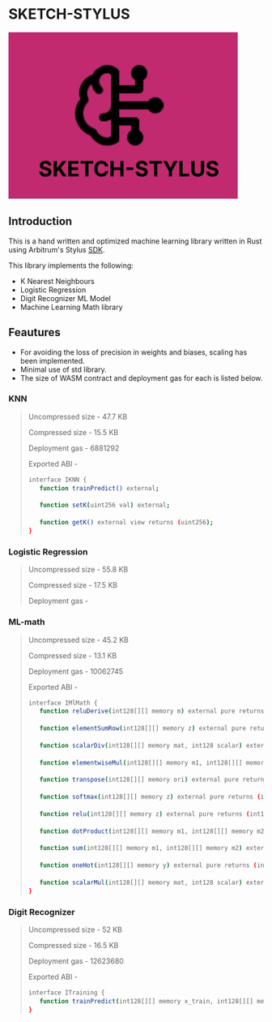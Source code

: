# SKETCH-STYLUS

![alt text](public/Untitled-5_page-0001.jpg)

## Introduction

This is a hand written and optimized machine learning library written in Rust using Arbitrum's Stylus [SDK](https://docs.arbitrum.io/stylus/stylus-quickstart).

This library implements the following:

- K Nearest Neighbours
- Logistic Regression
- Digit Recognizer ML Model
- Machine Learning Math library

## Feautures

- For avoiding the loss of precision in weights and biases, scaling has been implemented.
- Minimal use of std library.
- The size of WASM contract and deployment gas for each is listed below.

### KNN

> Uncompressed size - 47.7 KB
>
> Compressed size - 15.5 KB
>
> Deployment gas - 6881292
>
> Exported ABI -
>
> ```bash
> interface IKNN {
>    function trainPredict() external;
>
>    function setK(uint256 val) external;
>
>    function getK() external view returns (uint256);
> }
> ```

### Logistic Regression

> Uncompressed size - 55.8 KB
>
> Compressed size - 17.5 KB
>
> Deployment gas -

### ML-math

> Uncompressed size - 45.2 KB
>
> Compressed size - 13.1 KB
>
> Deployment gas - 10062745
>
> Exported ABI -
>
> ```bash
> interface IMlMath {
>    function reluDerive(int128[][] memory m) external pure returns (int128[][] memory);
>
>    function elementSumRow(int128[][] memory z) external pure returns (int128[][] memory);
>
>    function scalarDiv(int128[][] memory mat, int128 scalar) external pure returns (int128[][] memory);
>
>    function elementwiseMul(int128[][] memory m1, int128[][] memory m2) external pure returns (int128[][] memory);
>
>    function transpose(int128[][] memory ori) external pure returns (int128[][] memory);
>
>    function softmax(int128[][] memory z) external pure returns (int128[][] memory);
>
>    function relu(int128[][] memory z) external pure returns (int128[][] memory);
>
>    function dotProduct(int128[][] memory m1, int128[][] memory m2) external pure returns (int128[][] memory);
>
>    function sum(int128[][] memory m1, int128[][] memory m2) external pure returns (int128[][] memory);
>
>    function oneHot(int128[][] memory y) external pure returns (int128[][] memory);
>
>    function scalarMul(int128[][] memory mat, int128 scalar) external pure returns (int128[][] memory);
> }
> ```

### Digit Recognizer

> Uncompressed size - 52 KB
>
> Compressed size - 16.5 KB
>
> Deployment gas - 12623680
>
> Exported ABI -
>
> ```bash
> interface ITraining {
>    function trainPredict(int128[][] memory x_train, int128[][] memory y_train) external returns (bool);
> }
> ```
